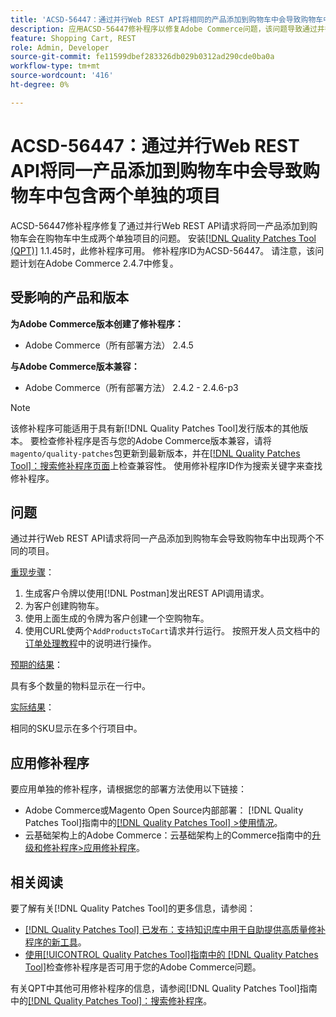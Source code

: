```yaml
---
title: 'ACSD-56447：通过并行Web REST API将相同的产品添加到购物车中会导致购物车中有两个不同的项目'
description: 应用ACSD-56447修补程序以修复Adobe Commerce问题，该问题导致通过并行Web REST API请求将同一产品添加到购物车会在购物车中生成两个单独的项目。
feature: Shopping Cart, REST
role: Admin, Developer
source-git-commit: fe11599dbef283326db029b0312ad290cde0ba0a
workflow-type: tm+mt
source-wordcount: '416'
ht-degree: 0%

---
```


# ACSD-56447：通过并行Web REST API将同一产品添加到购物车中会导致购物车中包含两个单独的项目

ACSD-56447修补程序修复了通过并行Web REST API请求将同一产品添加到购物车会在购物车中生成两个单独项目的问题。 安装[[!DNL Quality Patches Tool (QPT)]](https://experienceleague.adobe.com/en/docs/commerce-knowledge-base/kb/announcements/commerce-announcements/magento-quality-patches-released-new-tool-to-self-serve-quality-patches) 1.1.45时，此修补程序可用。 修补程序ID为ACSD-56447。 请注意，该问题计划在Adobe Commerce 2.4.7中修复。

## 受影响的产品和版本

**为Adobe Commerce版本创建了修补程序：**

* Adobe Commerce（所有部署方法） 2.4.5

**与Adobe Commerce版本兼容：**

* Adobe Commerce（所有部署方法） 2.4.2 - 2.4.6-p3

>[!NOTE]
>
>该修补程序可能适用于具有新[!DNL Quality Patches Tool]发行版本的其他版本。 要检查修补程序是否与您的Adobe Commerce版本兼容，请将`magento/quality-patches`包更新到最新版本，并在[[!DNL Quality Patches Tool]：搜索修补程序页面](https://experienceleague.adobe.com/tools/commerce-quality-patches/index.html)上检查兼容性。 使用修补程序ID作为搜索关键字来查找修补程序。

## 问题

通过并行Web REST API请求将同一产品添加到购物车会导致购物车中出现两个不同的项目。

<u>重现步骤</u>：

1. 生成客户令牌以使用[!DNL Postman]发出REST API调用请求。
1. 为客户创建购物车。
1. 使用上面生成的令牌为客户创建一个空购物车。
1. 使用CURL使两个`AddProductsToCart`请求并行运行。 按照开发人员文档中的[订单处理教程](https://developer.adobe.com/commerce/webapi/rest/tutorials/orders/)中的说明进行操作。

<u>预期的结果</u>：

具有多个数量的物料显示在一行中。

<u>实际结果</u>：

相同的SKU显示在多个行项目中。

## 应用修补程序

要应用单独的修补程序，请根据您的部署方法使用以下链接：

* Adobe Commerce或Magento Open Source内部部署： [!DNL Quality Patches Tool]指南中的[[!DNL Quality Patches Tool] >使用情况](/help/tools/quality-patches-tool/usage.md)。
* 云基础架构上的Adobe Commerce：云基础架构上的Commerce指南中的[升级和修补程序>应用修补程序](https://experienceleague.adobe.com/docs/commerce-cloud-service/user-guide/develop/upgrade/apply-patches.html)。

## 相关阅读

要了解有关[!DNL Quality Patches Tool]的更多信息，请参阅：

* [[!DNL Quality Patches Tool] 已发布：支持知识库中用于自助提供高质量修补程序的新工具](https://experienceleague.adobe.com/en/docs/commerce-knowledge-base/kb/announcements/commerce-announcements/magento-quality-patches-released-new-tool-to-self-serve-quality-patches)。
* [使用[!UICONTROL Quality Patches Tool]指南中的 [!DNL Quality Patches Tool]](/help/tools/quality-patches-tool/patches-available-in-qpt/check-patch-for-magento-issue-with-magento-quality-patches.md)检查修补程序是否可用于您的Adobe Commerce问题。


有关QPT中其他可用修补程序的信息，请参阅[!DNL Quality Patches Tool]指南中的[[!DNL Quality Patches Tool]：搜索修补程序](https://experienceleague.adobe.com/tools/commerce-quality-patches/index.html)。
